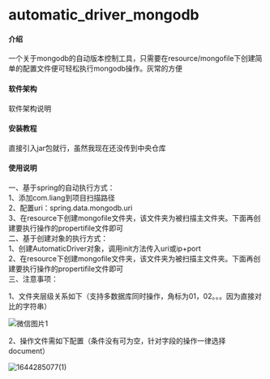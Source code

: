 # automatic_driver_mongodb

#### 介绍
一个关于mongodb的自动版本控制工具，只需要在resource/mongofile下创建简单的配置文件便可轻松执行mongodb操作。灰常的方便

#### 软件架构
软件架构说明


#### 安装教程

直接引入jar包就行，虽然我现在还没传到中央仓库

#### 使用说明

一、基于spring的自动执行方式：  
    1、添加com.liang到项目扫描路径  
    2、配置uri：spring.data.mongodb.uri  
    3、在resource下创建mongofile文件夹，该文件夹为被扫描主文件夹。下面再创建要执行操作的propertifile文件即可  
二、基于创建对象的执行方式：  
    1、创建AutomaticDriver对象，调用init方法传入uri或ip+port  
    2、在resource下创建mongofile文件夹，该文件夹为被扫描主文件夹。下面再创建要执行操作的propertifile文件即可  
三、注意事项：  
    <p>
    1、文件夹层级关系如下（支持多数据库同时操作，角标为01，02。。。因为直接对比的字符串）  
    </p>
    <p>
    ![微信图片1](https://user-images.githubusercontent.com/59118548/156518673-bef92e33-23a4-4d42-af4c-2cd34e198516.png)
    </p>
    <p>
    2、操作文件需如下配置（条件没有可为空，针对字段的操作一律选择document）  
    </p>
    <p>
    ![1644285077(1)](https://user-images.githubusercontent.com/59118548/152902982-339e9297-2a23-4ad5-b60a-8596b35180b1.jpg)
    </p>



